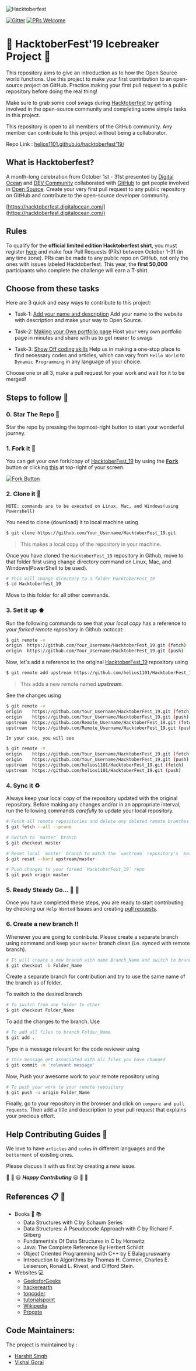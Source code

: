 ![Hacktoberfest](https://hacktoberfest.digitalocean.com/assets/logo-hf19-header-8245176fe235ab5d942c7580778a914110fa06a23c3d55bf40e2d061809d8785.svg "Hacktoberfest")

[![Gitter](https://badges.gitter.im/OpenSourceTalks/community.svg)](https://gitter.im/OpenSourceTalks/community?utm_source=badge&utm_medium=badge&utm_campaign=pr-badge) [![PRs Welcome](https://img.shields.io/badge/PRs-welcome-brightgreen.svg?style=flat-square)](http://makeapullrequest.com)

# 🎃 HacktoberFest'19 Icebreaker Project 🎃

This repository aims to give an introduction as to how the Open Source world functions.
Use this project to make your first contribution to an open-source project on GitHub. Practice making your first pull request to a public repository before doing the real thing!

Make sure to grab some cool swags during [Hacktoberfest](https://hacktoberfest.digitalocean.com/) by getting involved in the open-source community and completing some simple tasks in this project.

This repository is open to all  members of the GitHub community. Any member can contribute to this project without being a collaborator.

Repo Link : [helios1101.github.io/hacktoberfest'19/](https://helios1101.github.io/hacktoberfest_19/)

## What is Hacktoberfest?
A month-long celebration from October 1st - 31st presented by [Digital Ocean](https://hacktoberfest.digitalocean.com/) and [DEV Community](https://dev.to/) collaborated with [GitHub](https://github.com/blog/2433-celebrate-open-source-this-october-with-hacktoberfest) to get people involved in [Open Source](https://github.com/open-source). Create your very first pull request to any public repository on GitHub and contribute to the open-source developer community.

[https://hacktoberfest.digitalocean.com/](https://hacktoberfest.digitalocean.com/)


## Rules
To qualify for the __official limited edition Hacktoberfest shirt__, you must register [here](https://hacktoberfest.digitalocean.com/) and make four Pull Requests (PRs) between October 1-31 (in any time zone). PRs can be made to any public repo on GitHub, not only the ones with issues labeled Hacktoberfest. This year, the __first 50,000__ participants who complete the challenge will earn a T-shirt.



## Choose from these tasks 

Here are 3 quick and easy ways to contribute to this project:

* Task-1: [Add your name and description](https://github.com/helios1101/HacktoberFest_19/tree/master/Task1)
Add your name to the website with description and make your way to Open Source.

* Task-2: [Making your Own portfolio page](https://github.com/helios1101/HacktoberFest_19/tree/master/Task2) 
Host your very own portfolio page in minutes and share with us to get nearer to swags

* Task-3: [Show Off coding skills](https://github.com/helios1101/HacktoberFest_19/tree/master/Task3)
Help us in making a one-stop place to find necessary codes and articles, which can vary from `Hello World` to `Dynamic Programming` in any language of your choice.  

Choose one or all 3, make a pull request for your work and wait for it to be merged!


## Steps to follow :scroll:

### 0. Star The Repo :star2:

Star the repo by pressing the topmost-right button to start your wonderful journey.


### 1. Fork it :fork_and_knife:

You can get your own fork/copy of [HacktoberFest_19](https://github.com/helios1101/HacktoberFest_19) by using the <a href="https://github.com/helios1101/HacktoberFest_19/new/master?readme=1#fork-destination-box"><kbd><b>Fork</b></kbd></a> button or clicking [this](https://github.com/helios1101/HacktoberFest_19/new/master?readme=1#fork-destination-box) at top-right of your screen.

 [![Fork Button](https://help.github.com/assets/images/help/repository/fork_button.jpg)](https://github.com/helios1101/HacktoberFest_19/)


### 2. Clone it :busts_in_silhouette:

`NOTE: commands are to be executed on Linux, Mac, and Windows(using Powershell)`

You need to clone (download) it to local machine using

```sh
$ git clone https://github.com/Your_Username/HacktoberFest_19.git
```

> This makes a local copy of the repository in your machine.

Once you have cloned the `HacktoberFest_19` repository in Github, move to that folder first using change directory command on Linux, Mac, and Windows(PowerShell to be used).

```sh
# This will change directory to a folder HacktoberFest_19
$ cd Hacktoberfest_19
```

Move to this folder for all other commands.

### 3. Set it up :arrow_up:

Run the following commands to see that *your local copy* has a reference to *your forked remote repository* in Github :octocat:

```sh
$ git remote -v
origin  https://github.com/Your_Username/HacktoberFest_19.git (fetch)
origin  https://github.com/Your_Username/HacktoberFest_19.git (push)
```

Now, let's add a reference to the original [HacktoberFest_19](https://github.com/helios1101/HacktoberFest_19/) repository using

```sh
$ git remote add upstream https://github.com/helios1101/HacktoberFest_19.git
```

> This adds a new remote named ***upstream***.

See the changes using

```sh
$ git remote -v
origin    https://github.com/Your_Username/HacktoberFest_19.git (fetch)
origin    https://github.com/Your_Username/HacktoberFest_19.git (push)
upstream  https://github.com/Remote_Username/HacktoberFest_19.git (fetch)
upstream  https://github.com/Remote_Username/HacktoberFest_19.git (push)
```
`In your case, you will see`
```sh
$ git remote -V
origin    https://github.com/Your_Username/HacktoberFest_19.git (fetch)
origin    https://github.com/Your_Username/HacktoberFest_19.git (push)
upstream  https://github.com/helios1101/HacktoberFest_19.git (fetch)
upstream  https://github.com/helios1101/HacktoberFest_19.git (push)
```

### 4. Sync it :recycle:

Always keep your local copy of the repository updated with the original repository.
Before making any changes and/or in an appropriate interval, run the following commands *carefully* to update your local repository.

```sh
# Fetch all remote repositories and delete any deleted remote branches
$ git fetch --all --prune

# Switch to `master` branch
$ git checkout master

# Reset local `master` branch to match the `upstream` repository's `master` branch
$ git reset --hard upstream/master

# Push changes to your forked `HacktoberFest_19` repo
$ git push origin master
```

### 5. Ready Steady Go... :turtle: :rabbit2:

Once you have completed these steps, you are ready to start contributing by checking our `Help Wanted` Issues and creating [pull requests](https://github.com/helios1101/HacktoberFest_19/pulls).

### 6. Create a new branch :bangbang:

Whenever you are going to contribute. Please create a separate branch using command and keep your `master` branch clean (i.e. synced with remote branch).

```sh
# It will create a new branch with name Branch_Name and switch to branch Folder_Name
$ git checkout -b Folder_Name
```

Create a separate branch for contribution and try to use the same name of the branch as of folder.

To switch to the desired branch

```sh
# To switch from one folder to other
$ git checkout Folder_Name
```

To add the changes to the branch. Use

```sh
# To add all files to branch Folder_Name
$ git add .
```

Type in a message relevant for the code reviewer using

```sh
# This message get associated with all files you have changed
$ git commit -m 'relevant message'
```

Now, Push your awesome work to your remote repository using

```sh
# To push your work to your remote repository
$ git push -u origin Folder_Name
```

Finally, go to your repository in the browser and click on `compare and pull requests`.
Then add a title and description to your pull request that explains your precious effort.


## Help Contributing Guides :crown:

We love to have `articles` and `codes` in different languages and the `betterment` of existing ones.

Please discuss it with us first by creating a new issue.

:tada: :confetti_ball: :smiley: _**Happy Contributing**_ :smiley: :confetti_ball: :tada:

## References :clipboard: :scroll:

- Books :book: :books:
    - Data Structures with C by Schaum Series
    - Data Structures: A Pseudocode Approach with C by Richard F. Gilberg
    - Fundamentals Of Data Structures in C by Horowitz
    - Java: The Complete Reference By Herbert Schildt
    - Object Oriented Programming with C++ by E Balaguruswamy
    - Introduction to Algorithms by Thomas H. Cormen, Charles E. Leiserson, Ronald L. Rivest, and Clifford Stein.
- Websites :computer:
    - [GeeksforGeeks](http://www.geeksforgeeks.org)
    - [hackerearth](https://www.hackerearth.com/notes)
    - [topcoder](https://www.topcoder.com/community/data-science/data-science-tutorials)
    - [tutorialspoint](http://www.tutorialspoint.com)
    - [Wikipedia](https://en.wikipedia.org)
    - [Progate](https://progate.com)

## Code Maintainers:
The project is maintained by :
 - [Harshit Singh](https://github.com/helios1101)
 - [Vishal Gorai](https://github.com/greyhatlinux)

